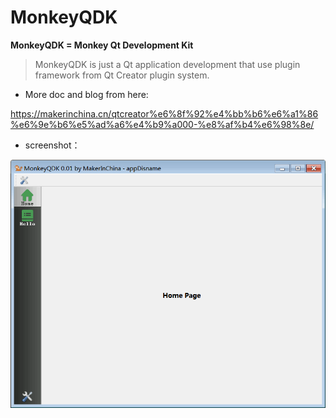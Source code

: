 # MonkeyQDK

**MonkeyQDK = Monkey Qt Development Kit**

> MonkeyQDK is just a Qt application development that use plugin framework from Qt Creator plugin system.

- More doc and blog from here:

https://makerinchina.cn/qtcreator%e6%8f%92%e4%bb%b6%e6%a1%86%e6%9e%b6%e5%ad%a6%e4%b9%a000-%e8%af%b4%e6%98%8e/

- screenshot：

 ![](https://github.com/makerinchina-iot/MonkeyQDK/blob/master/screenshot.png)
